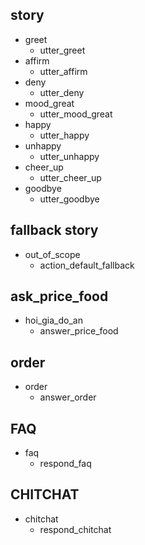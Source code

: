 ## story 
* greet
  - utter_greet
* affirm  
  - utter_affirm
* deny
  - utter_deny
* mood_great
  - utter_mood_great
* happy
  - utter_happy
* unhappy
  - utter_unhappy
* cheer_up
  - utter_cheer_up
* goodbye
  - utter_goodbye

## fallback story
* out_of_scope
  - action_default_fallback

## ask_price_food
* hoi_gia_do_an
  - answer_price_food


## order
* order
  - answer_order

## FAQ
* faq
   - respond_faq

## CHITCHAT
* chitchat
   - respond_chitchat

